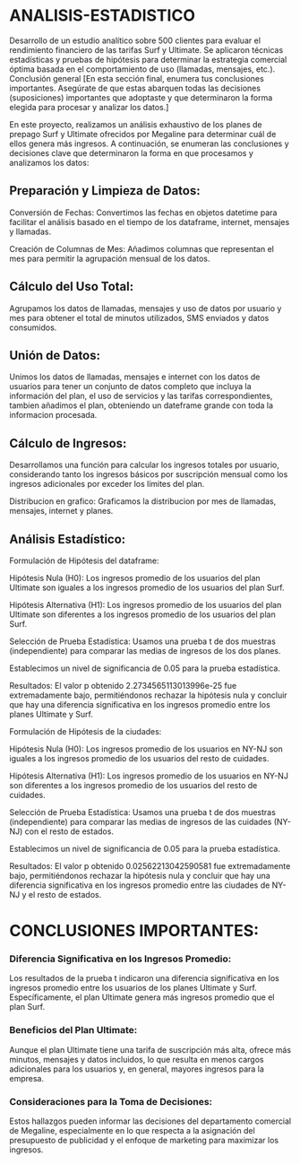 # ANALISIS-ESTADISTICO
 Desarrollo de un estudio analítico sobre 500 clientes para evaluar el rendimiento financiero de las tarifas Surf y Ultimate. Se aplicaron técnicas estadísticas y pruebas de hipótesis para determinar la estrategia comercial óptima basada en el comportamiento de uso (llamadas, mensajes, etc.).
Conclusión general
[En esta sección final, enumera tus conclusiones importantes. Asegúrate de que estas abarquen todas las decisiones (suposiciones) importantes que adoptaste y que determinaron la forma elegida para procesar y analizar los datos.]

En este proyecto, realizamos un análisis exhaustivo de los planes de prepago Surf y Ultimate ofrecidos por Megaline para determinar cuál de ellos genera más ingresos. A continuación, se enumeran las conclusiones y decisiones clave que determinaron la forma en que procesamos y analizamos los datos:

## Preparación y Limpieza de Datos:

Conversión de Fechas: Convertimos las fechas en objetos datetime para facilitar el análisis basado en el tiempo de los dataframe, internet, mensajes y llamadas.

Creación de Columnas de Mes: Añadimos columnas que representan el mes para permitir la agrupación mensual de los datos.

## Cálculo del Uso Total:

Agrupamos los datos de llamadas, mensajes y uso de datos por usuario y mes para obtener el total de minutos utilizados, SMS enviados y datos consumidos.

## Unión de Datos:

Unimos los datos de llamadas, mensajes e internet con los datos de usuarios para tener un conjunto de datos completo que incluya la información del plan, el uso de servicios y las tarifas correspondientes, tambien añadimos el plan, obteniendo un dateframe grande con toda la informacion procesada.

## Cálculo de Ingresos:

Desarrollamos una función para calcular los ingresos totales por usuario, considerando tanto los ingresos básicos por suscripción mensual como los ingresos adicionales por exceder los límites del plan.

Distribucion en grafico: Graficamos la distribucion por mes de llamadas, mensajes, internet y planes.

## Análisis Estadístico:

Formulación de Hipótesis del dataframe:

Hipótesis Nula (H0): Los ingresos promedio de los usuarios del plan Ultimate son iguales a los ingresos promedio de los usuarios del plan Surf.

Hipótesis Alternativa (H1): Los ingresos promedio de los usuarios del plan Ultimate son diferentes a los ingresos promedio de los usuarios del plan Surf.

Selección de Prueba Estadística: Usamos una prueba t de dos muestras (independiente) para comparar las medias de ingresos de los dos planes.

Establecimos un nivel de significancia de 0.05 para la prueba estadística.

Resultados: El valor p obtenido 2.2734565113013996e-25 fue extremadamente bajo, permitiéndonos rechazar la hipótesis nula y concluir que hay una diferencia significativa en los ingresos promedio entre los planes Ultimate y Surf.

Formulación de Hipótesis de la ciudades:

Hipótesis Nula (H0): Los ingresos promedio de los usuarios en NY-NJ son iguales a los ingresos promedio de los usuarios del resto de cuidades.

Hipótesis Alternativa (H1): Los ingresos promedio de los usuarios en NY-NJ son diferentes a los ingresos promedio de los usuarios del resto de cuidades.

Selección de Prueba Estadística: Usamos una prueba t de dos muestras (independiente) para comparar las medias de ingresos de las cuidades (NY-NJ) con el resto de estados.

Establecimos un nivel de significancia de 0.05 para la prueba estadística.

Resultados: El valor p obtenido 0.02562213042590581 fue extremadamente bajo, permitiéndonos rechazar la hipótesis nula y concluir que hay una diferencia significativa en los ingresos promedio entre las ciudades de NY-NJ y el resto de estados.

# CONCLUSIONES IMPORTANTES:

### Diferencia Significativa en los Ingresos Promedio:

Los resultados de la prueba t indicaron una diferencia significativa en los ingresos promedio entre los usuarios de los planes Ultimate y Surf. Específicamente, el plan Ultimate genera más ingresos promedio que el plan Surf.

### Beneficios del Plan Ultimate:

Aunque el plan Ultimate tiene una tarifa de suscripción más alta, ofrece más minutos, mensajes y datos incluidos, lo que resulta en menos cargos adicionales para los usuarios y, en general, mayores ingresos para la empresa.

### Consideraciones para la Toma de Decisiones:

Estos hallazgos pueden informar las decisiones del departamento comercial de Megaline, especialmente en lo que respecta a la asignación del presupuesto de publicidad y el enfoque de marketing para maximizar los ingresos.
